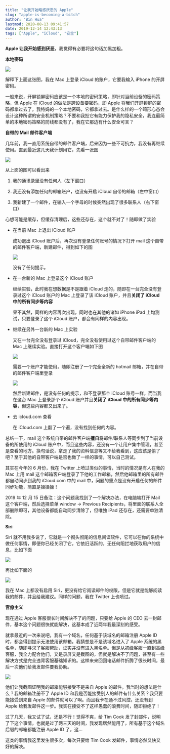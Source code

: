 ```yaml
---
title: "让我开始略感厌恶的 Apple"
slug: "apple-is-becoming-a-bitch"
author: "Bin Hua"
lastmod: 2020-08-13 09:41:57
date: 2019-12-14 12:43:13
tags: ["Apple", "iCloud", "安全"]
---
```


**Apple 让我开始感到厌恶**，我觉得有必要将这句话加黑加粗。

**本地密码**

![](/imgs/apple-is-becoming-a-bitch-001.png)

解释下上面这张图，我在 Mac 上登录 iCloud 的账户，它要我输入 iPhone 的开屏密码。

一般来说，开屏锁屏密码应该是一个本地的密码策略，即针对当前设备的密码策略，但 Apple 在 iCloud 的做法是跨设备要密码，即 Apple 将我们开屏锁屏的密码都拿过去了。我特妈的一个本地密码，它都拿过去。是什么样的一个畸形心态会设计这种所谓的安全机制策略？不要和我扯它有能力保护我的隐私安全，我连最简单的本地密码策略的防线都没有了，我在它那边有什么安全可言？

**自带的 Mail 邮件客户端**

几年前，我一直用系统自带的邮件客户端，后来因为一些不可抗力，我没有再继续使用。直到最近这几天我计划用它，先看一张图

![](/imgs/apple-is-becoming-a-bitch-002.png)

从上面的图可以看出来

1. 我的通讯录里没有任何人（左下窗口）

2. 我还没有添加任何的邮箱账户，也没有开启 iCloud 自带的邮箱（左中窗口）

3. 我新建了一个邮件，在输入一个字母的时候突然出现了很多联系人（右下窗口）

心想可能是缓存，但缓存清理后，这些还存在，这个就不对了！随即做了实验

- 在当前 Mac 上退出 iCloud 账户

    成功退出 iCloud 账户后，再次没有登录任何账号的情况下打开 mail 这个自带的邮件客户端，新建邮件，得到如下的图
    
    ![](/imgs/apple-is-becoming-a-bitch-003.png)
    
    没有了任何提示。
    
- 在一台新的 Mac 上登录这个 iCloud 账户

    继续实验，此时我在想数据是不是跟着 iCloud 走的，随即在一台完全没有登录过这个 iCloud 账户的 Mac 上登录了该 iCloud 账户，并且**关闭了 iCloud 中的所有同步等内容**
    
    果不其然，同样的内容再次出现，同时也在其他的诸如 iPhone iPad 上均测试，只要登录了这个 iCloud 账户，都会有同样的内容出现。
    
- 继续在另外一台新的 Mac 上实验

    又在一台完全没有登录过 iCloud，完全没有使用过这个自带邮件客户端的 Mac 上继续实验。直接打开这个客户端如下图
    
    ![](/imgs/apple-is-becoming-a-bitch-004.png)
    
    需要一个账户才能使用，随即注册了一个完全全新的 hotmail 邮箱，并在自带的邮件客户端里登录
    
    ![](/imgs/apple-is-becoming-a-bitch-005.png)
    
    然后新建邮件，是没有任何的提示，和不登录那个 iCloud 账号一样，而当我在这台 Mac 上登录那个 iCloud 账户并且**关闭了 iCloud 中的所有同步等内容**，但这些内容都又出来了。
    
- 去 icloud.com 查看

    在 iCloud.com 上翻了一个遍，没有找到任何的内容。
    
总结一下，mail 这个系统自带的邮件客户端**擅自**将邮件/联系人等同步到了当前设备的所使用的 iCloud 账户中，而且这些内容，还没有一个让用户集中管理，甚至是查看的地方。换句话说，拿走了我的资料信息等又不给我看到，这应该是偷了吧？至于其他的自带客户端是否也做了一样的事情，可以自己测试。

其实在今年的 6 月份，我在 Twitter 上喷过类似的事情，当时的情况是有人在我的 Mac 上用 mail 这个邮箱客户端登录了下他的工作邮箱，然后他邮箱里的所有邮件都自动同步到我的 iCloud.com 中的 mail 中，问题的重点是没有开启任何的邮件同步功能，简直是操操操！

2019 年 12 月 15 日备注：这个问题我找到了一个解决办法，在电脑端打开 Mail 这个客户端，然后选择菜单 window -> Previous Recipients，将里面的联系人全部删除即可，其他设备都能自动同步清除了，但唯独 iPad 还存在，还需要单独清除。 
    
**Siri**

Siri 就不用我多说了，它就是一个彻头彻尾的信息间谍软件，它可以在你的系统中做任何事情，即便你已经关闭了它，它依旧活跃的，无任何阻拦地获取用户的信息，比如下面


![](/imgs/apple-is-becoming-a-bitch-006.jpg)

再比如下面的

![](/imgs/apple-is-becoming-a-bitch-008.jpg)

我在 Mac 上都没有启用 Siri，更没有给它阅读邮件的权限，但是它就是能够阅读我的邮件，并且给我建议。同样的问题，我在 Twitter 上也喷过。


**官僚主义**

现在通过 Apple 客服很长时间解决不了的问题，只要给 Apple 的 CEO 去一封邮件，基本这个问题很快就能解决，这基本成了近两年我最深刻的感受。

就拿最近的一次来说吧，我有一个域名，任何基于该域名的邮箱注册 Apple ID 时，都会得到提示无法使用该邮箱。我猜想是不是该域名进入了 Apple 系统的黑名单，随即寻求了客服帮助，证实并没有进入黑名单。但是从初级客服一直到高级客服，我全力配合他们，又是录屏又是截图的，但就是解决不了问题，甚至有一些解决方式是完全违背客服基础知识的。这样来来回回电话邮件折腾了很长时间，最后一次他们给我发邮件要我协助。

![](/imgs/apple-is-becoming-a-bitch-007.png)

他们让我截图证明我的邮箱能够接受不是来自 Apple 的邮件。我当时的想法是什么？我的邮箱注册不了 Apple ID 和我是否能接受别人的邮件有什么关系？我只要能接受到来自 Apple 的邮件就可以了啊。而且我卡在通不过风控，还没有到 Apple 给我发邮件这一步。我实在接受不了这样愚蠢的浪费时间，随即拒绝了！

过了几天，我又试了试，还是不行！觉得不爽，给 Tim Cook 发了封邮件，说明了下这个事情，也就是过了两三天的时间，我发现居然能用了，所有基于这个域名后缀的邮箱都能注册 Apple ID 了，这...

这类的事情我这里发生很多次，每次只要给 Tim Cook 发邮件，事情必然又快又好的解决。